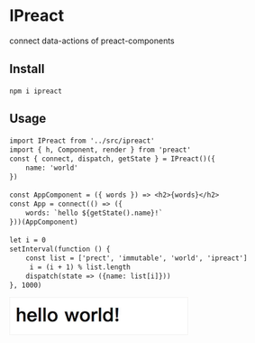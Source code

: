 # IPreact
connect data-actions of preact-components

## Install
```
npm i ipreact
```

## Usage
```tsx
import IPreact from '../src/ipreact'
import { h, Component, render } from 'preact'
const { connect, dispatch, getState } = IPreact()({
    name: 'world'
})

const AppComponent = ({ words }) => <h2>{words}</h2>
const App = connect(() => ({
    words: `hello ${getState().name}!`
}))(AppComponent)

let i = 0
setInterval(function () {
    const list = ['prect', 'immutable', 'world', 'ipreact']
     i = (i + 1) % list.length
    dispatch(state => ({name: list[i]}))
}, 1000)
```
![hello world](./helloworld.gif)